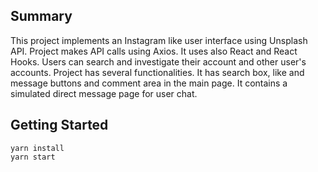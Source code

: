 ## Summary

This project implements an Instagram like user interface using Unsplash API.
Project makes API calls using Axios. It uses also React and React Hooks.
Users can search and investigate their account and other user's accounts.
Project has several functionalities.
It has search box, like and message buttons and comment area in the main page.
It contains a simulated direct message page for user chat.

## Getting Started

```
yarn install
yarn start
```
